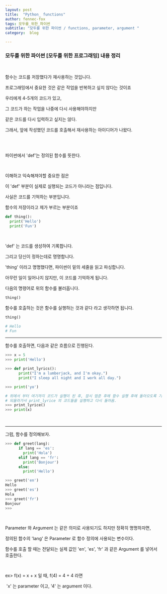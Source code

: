 ```yaml
---
layout: post
title:  "Python_ functions"
author: fennec-fox
tags: 모두를_위한_파이썬
subtitle: "모두를 위한 파이썬 / functions, parameter, argument "
category:  blog

---
```


### 모두를 위한 파이썬 [모두를 위한 프로그래밍]  내용 정리

<br>

함수는 코드를 저장했다가 재사용하는 것입니다.

프로그래밍에서 중요한 것은 같은 작업을 반복하고 싶지 않다는 것이죠

우리에게 4-5개의 코드가 있고, 

그 코드가 하는 작업을 나중에 다시 사용해야하지만

같은 코드를 다시 입력하고 싶지는 않다.

그래서, 앞에 작성했던 코드를 호출해서 재사용하는 아이디어가 나왔다. 

<br>

<br>

파이썬에서 'def'는 정의된 함수를 뜻한다.

 <br>

이해하고 익숙해져야할 중요한 점은

이 'def' 부분이 실제로 실행되는 코드가 아니라는 점입니다.

사실은 코드를 기억하는 부분입니다. 

함수의 저장이라고 제가 부르는 부분이죠 

```python
def thing():
  print('Hello')
  print('Fun')
```

<br>

'def' 는 코드를 생성하여 기록합니다. 

그리고 당신이 정하는데로 명명합니다. 

'thing' 이라고 명명했다면, 파이썬이 밑의 세줄을 읽고 파싱합니다. 

아무런 일이 일어나지 않지만, 이 코드를 기억하게 됩니다. 

다음의 명령어로 위의 함수를 불러옵니다.

```python
thing()
```

함수를 호출하는 것은 함수를 실행하는 것과 같다 라고 생각하면 됩니다. 

```python
thing()

# Hello
# Fun
```

---

함수를 호출하면, 다음과 같은 흐름으로 진행된다.

```python
>>> x = 5
>>> print('Hello')

>>> def print_lyrics():
      print("I'm a lumberjack, and I'm okay.")
      print("I sleep all night and I work all day.")

>>> print('yo')

# 위에서 부터 여기까지 코드가 실행이 된 후, 잠시 멈춘 후에 함수 실행 후에 돌아오도록 기억하고,
# 되올라가서 print_lyrice 의 코드들을 실행하고 다시 돌아옴.
>>> print_lyrice()
>>> print(x)
```

<br>

---

그럼, 함수를 정의해보자.

```python
>>> def greet(lang):
      if lang == 'es':
        print('Hola')
      elif lang == 'fr':
        print('Bonjour')
      else:
        print('Hello')

>>> greet('en')
Hello
>>> greet('es')
Hola
>>> greet('fr')
Bonjour
>>>
```

<br>

Parameter 와 Argument 는 같은 의미로 사용되기도 하지만 정확히 명명하자면,

정의된 함수의 'lang' 은 Parameter 로 함수 정의에 사용되는 변수이다.

함수를 호출 할 때는 전달되는 실제 값인  'en', 'es', 'fr' 과 같은 Argument 를 넣어서 호출한다.

<br>

ex> f(x) = x + x 일 때, f(4) = 4 + 4 라면

​	'x' 는 parameter 이고, '4' 는 argument 이다.

<br>